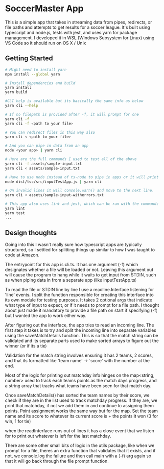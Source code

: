 # SoccerMaster App

This is a simple app that takes in streaming data from pipes, redirects, or file paths and attempts to get results for a soccer league.
It's built using typescript and node.js, tests with jest, and uses yarn for package management. I developed it in WSL (Windows Subsystem for Linux) using VS Code so it should run on OS X / Unix

## Getting Started

```bash
# Might need to install yarn
npm install --global yarn

# Install dependencies and build
yarn install
yarn build

#CLI help is available but its basically the same info as below
yarn cli --help

# If no filepath is provided after -f, it will prompt for one
yarn cli -f 
yarn cli -f <path to your file>

# You can redirect files in this way also
yarn cli < <path to your file>

# And you can pipe in data from an app
node <your app> | yarn cli

# Here are the full commands I used to test all of the above
yarn cli -f assets/sample-input.txt
yarn cli < assets/sample-input.txt

# Have to use node instead of ts-node to pipe in apps or it will print info at the beginning and try to take it as args. this app will pipe in larger text file thats just 100 lines of the sample-input.txt
node dist/tsc/src/inputTestApp.js | yarn cli

# On invalid lines it will console.warn() and move to the next line.
yarn cli < assets/sample-input-witherrors.txt

# This app also uses lint and jest, which can be ran with the commands below.
yarn lint
yarn test
...
```
## Design thoughts

Going into this I wasn't really sure how typescript apps are typically structured, so I settled for splitting things up similar to how I was taught to code at Amazon.

The entrypoint for this app is cli.ts. It has one argument (-f) which designates whether a file will be loaded or not. Leaving this argument out will cause the program to hang while it waits to get input from STDIN, such as when piping data in from a separate app (like inputTestApp.ts)

To read the file or STDIN line by line I use a readline.Interface listening for 'line' events. I split the function responsible for creating this interface into its own module for testing purposes. It takes 2 optional args that indicate what type of input to expect, or if it needs to prompt for a file path. I thought about just made it mandatory to provide a file path on start if specifying (-f) but I wanted the app to work either way.

After figuring out the interface, the app tries to read an incoming line. The first step it takes is to try and split the incoming line into separate variables using the saveMatchDetails function. This is so that the match string can be validated and its separate parts used to make sorted arrays to figure out the winner (or if its a tie)

Validation for the match string involves ensuring it has 2 teams, 2 scores, and that its formatted like 'team name' -> 'score' with the number at the end. 

Most of the logic for printing out matchday info hinges on the map<string, number> used to track each teams points as the match days progress, and a string array that tracks what teams have been seen for that match day.

Once saveMatchDetails() has sorted the team names by their score, we check if they are in the list used to track matchday progress. If they are, we print that matchday, if not we add them in and continue to assigning them points. Point assignment works the same way but for the map. Set the team name and its score to whatever its current score is + the points it won (3 for win, 1 for tie)

when the readInterface runs out of lines it has a close event that we listen for to print out whatever is left for the last matchday.

There are some other small bits of logic in the utils package, like when we prompt for a file, theres an extra function that validates that it exists, and if not, we console.log the failure and then call main with a (-f) arg again so that it will go back through the file prompt function.
